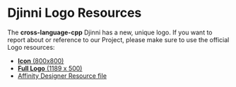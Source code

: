 # Djinni Logo Resources

The **cross-language-cpp** Djinni has a new, unique logo. If you want to report about or reference to our Project, please make sure to use the official Logo resources:

- [**Icon** (800x800)](assets/resources/djinni_icon.png)
- [**Full Logo** (1189 x 500)](assets/resources/djinni_logo.png)
- [Affinity Designer Resource file](assets/resources/djinni_icon.afdesign)
